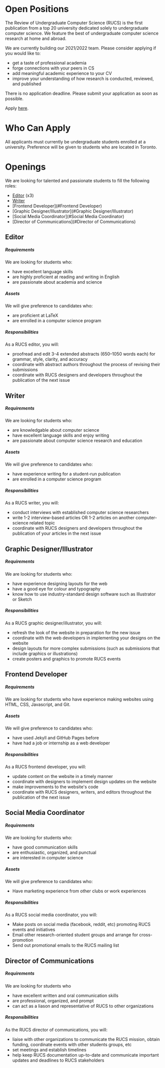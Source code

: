 # Open Positions

The Review of Undergraduate Computer Science (RUCS) is the first publication from a top 20 university dedicated solely to undergraduate computer science. We feature the best of undergraduate computer science research at home and abroad.

We are currently building our 2021/2022 team. Please consider applying if you would like to:
- get a taste of professional academia
- forge connections with your peers in CS
- add meaningful academic experience to your CV
- improve your understanding of how research is conducted, reviewed, and published

There is no application deadline. Please submit your application as soon as possible.



Apply [here](https://docs.google.com/forms/d/e/1FAIpQLSdGpppUym2Z21FBHJfhNcC6cJCwQeS8ZcNigtnCsGoi_EETAA/viewform). 



# Who Can Apply

All applicants must currently be undergraduate students enrolled at a university. Preference will be given to students who are located in Toronto.



# Openings

We are looking for talented and passionate students to fill the following roles:

- [Editor](#Editor) (x3)
- [Writer](#Writer)
- [Frontend Developer](#Frontend Developer)
- [Graphic Designer/Illustrator](#Graphic Designer/Illustrator)
- [Social Media Coordinator](#Social Media Coordinator)
- [Director of Communications](#Director of Communications)




## Editor

##### Requirements

We are looking for students who:

- have excellent language skills
- are highly proficient at reading and writing in English
- are passionate about academia and science

##### Assets

We will give preference to candidates who:

- are proficient at LaTeX
- are enrolled in a computer science program

##### Responsibilities

As a RUCS editor, you will:

- proofread and edit 3-4 extended abstracts (650–1050 words each) for grammar, style, clarity, and accuracy
- coordinate with abstract authors throughout the process of revising their submissions
- coordinate with RUCS designers and developers throughout the publication of the next issue



## Writer

##### Requirements

We are looking for students who:

- are knowledgable about computer science
- have excellent language skills and enjoy writing
- are passionate about computer science research and education

##### Assets

We will give preference to candidates who:

- have experience writing for a student-run publication
- are enrolled in a computer science program

##### Responsibilities

As a RUCS writer, you will:

- conduct interviews with established computer science researchers
- write 1-2 interview-based articles OR 1-2 articles on another computer-science related topic
- coordinate with RUCS designers and developers throughout the publication of your articles in the next issue



## Graphic Designer/Illustrator

##### Requirements

We are looking for students who:

- have experience designing layouts for the web
- have a good eye for colour and typography
- know how to use industry-standard design software such as Illustrator or Sketch

##### Responsibilities

As a RUCS graphic designer/illustrator, you will:

- refresh the look of the website in preparation for the new issue
- coordinate with the web developers in implementing your designs on the website
- design layouts for more complex submissions (such as submissions that include graphics or illustrations)
- create posters and graphics to promote RUCS events



## Frontend Developer

##### Requirements

We are looking for students who have experience making websites using HTML, CSS, Javascript, and Git.

##### Assets

We will give preference to candidates who:

- have used Jekyll and GitHub Pages before
- have had a job or internship as a web developer  

##### Responsibilities

As a RUCS frontend developer, you will:

- update content on the website in a timely manner
- coordinate with designers to implement design updates on the website
- make improvements to the website's code
- coordinate with RUCS designers, writers, and editors throughout the publication of the next issue



## Social Media Coordinator

##### Requirements

We are looking for students who:

- have good communication skills
- are enthusiastic, organized, and punctual
- are interested in computer science   

##### Assets

We will give preference to candidates who:

- Have marketing experience from other clubs or work experiences

##### Responsibilities

As a RUCS social media coordinator, you will:

- Make posts on social media (facebook, reddit, etc) promoting RUCS events and initiatives
- Email other research-oriented student groups and arrange for cross-promotion
- Send out promotional emails to the RUCS mailing list




## Director of Communications

##### Requirements

We are looking for students who

- have excellent written and oral communication skills
- are professional, organized, and prompt
- can act as a liason and representative of RUCS to other organizations

##### Responsibilities

As the RUCS director of communications, you will:

- liaise with other organizations to communicate the RUCS mission, obtain funding, coordinate events with other students groups, etc
- set meetings and establish timelines
- help keep RUCS documentation up-to-date and communicate important updates and deadlines to RUCS stakeholders
